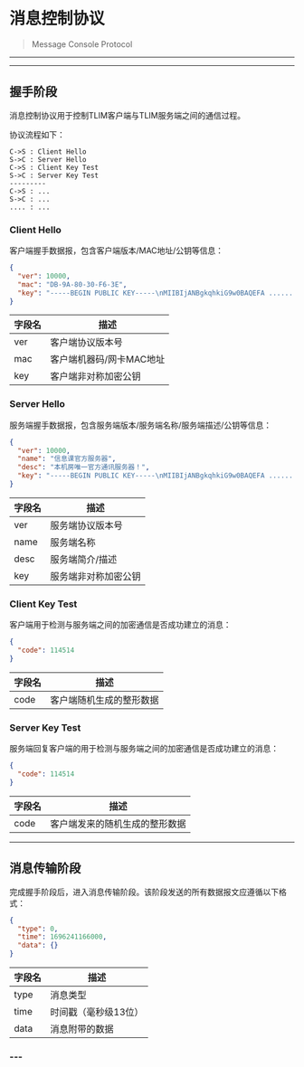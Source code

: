 # 消息控制协议
> Message Console Protocol

---

---

## 握手阶段

消息控制协议用于控制TLIM客户端与TLIM服务端之间的通信过程。

协议流程如下：

```text
C->S : Client Hello
S->C : Server Hello
C->S : Client Key Test
S->C : Server Key Test
---------
C->S : ...
S->C : ...
.... : ...
```

### Client Hello

客户端握手数据报，包含客户端版本/MAC地址/公钥等信息：
```json
{
  "ver": 10000,
  "mac": "DB-9A-80-30-F6-3E",
  "key": "-----BEGIN PUBLIC KEY-----\nMIIBIjANBgkqhkiG9w0BAQEFA ...... ywIDAQAB\n-----END PUBLIC KEY-----"
}
```

| 字段名 | 描述 |
| --- | --- |
| ver | 客户端协议版本号 |
| mac | 客户端机器码/网卡MAC地址 |
| key | 客户端非对称加密公钥 |


### Server Hello

服务端握手数据报，包含服务端版本/服务端名称/服务端描述/公钥等信息：
```json
{
  "ver": 10000,
  "name": "信息课官方服务器",
  "desc": "本机房唯一官方通讯服务器！",
  "key": "-----BEGIN PUBLIC KEY-----\nMIIBIjANBgkqhkiG9w0BAQEFA ...... ywIDAQAB\n-----END PUBLIC KEY-----"
}
```

| 字段名 | 描述 |
| --- | --- |
| ver | 服务端协议版本号 |
| name | 服务端名称 |
| desc | 服务端简介/描述 |
| key | 服务端非对称加密公钥 |



### Client Key Test

客户端用于检测与服务端之间的加密通信是否成功建立的消息：
```json
{
  "code": 114514
}
```

| 字段名 | 描述 |
| --- | --- |
| code | 客户端随机生成的整形数据 |

### Server Key Test

服务端回复客户端的用于检测与服务端之间的加密通信是否成功建立的消息：
```json
{
  "code": 114514
}
```

| 字段名 | 描述 |
| --- | --- |
| code | 客户端发来的随机生成的整形数据 |


---

## 消息传输阶段

完成握手阶段后，进入消息传输阶段。该阶段发送的所有数据报文应遵循以下格式：
```json
{
  "type": 0,
  "time": 1696241166000,
  "data": {}
}
```

| 字段名 | 描述 |
| --- | --- |
| type | 消息类型 |
| time | 时间戳（毫秒级13位） |
| data | 消息附带的数据 |

### ---

